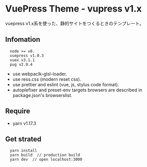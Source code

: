 # VuePress Theme - vupress v1.x
vuepress v1.x系を使った、静的サイトをつくるときのテンプレート。

## Infomation
      node >= v8.
      vuepress v1.0.3
      vuex v3.1.1
      pug v2.0.4

- use webpaclk-glsl-loader.
- use ress.css (modern reset css).
- use prettier and eslint (vue, js, stylus code format).
- autoplefixer and preset-env targets browsers are described in package.json's browserslist.

## Require
- yarn v1.17.3

## Get strated
      yarn install
      yarn build  // production build
      yarn dev  // open localhost:3000
